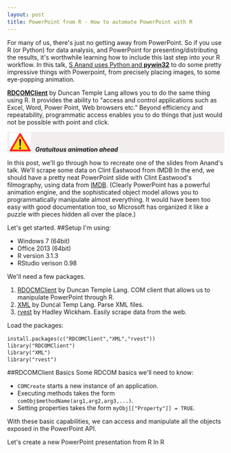 ```yaml
---
layout: post
title: PowerPoint from R - How to automate PowerPoint with R
---
```


For many of us, there's just no getting away from PowerPoint.  So if you use R (or Python) for data analysis, and PowerPoint for presenting/distributing the results, it's worthwhile learning how to include this last step into your R workflow.  In this talk, [S Anand uses Python and **pywin32**][1] to do some pretty impressive things with Powerpoint, from precisely placing images, to some eye-popping animation.    

[**RDCOMClient**][2] by Duncan Temple Lang allows you to do the same thing using R. It provides the ability to "access and control applications such as Excel, Word, Power Point, Web browsers etc."  Beyond efficiency and repeatability, programmatic access enables you to do things that just would not be possible with point and click.  

<p> </p>
<!-- <div class="warning" style="height:50px;border:1px solid #d9d9d9; background-color:#f2eeee; text-align:left; vertical-align:middle; "> -->
<div class="warning" style="background-color:#f2eeee;"><p>
<img class="centre_image" src="/images/caution_finland_road_sign_189.svg" alt="Caution" style="width:50px; margin:2px 0 0 5px; align:left;" ><b style="margin: 0 0 0 10px"><i>Gratuitous animation ahead</i></b></p>
</div>

In this post, we'll go through how to recreate one of the slides from Anand's talk.  We'll scrape some data on Clint Eastwood from IMDB In the end, we should have a pretty neat PowerPoint slide with Clint Eastwood's filmography, using data from [IMDB][4].
(Clearly PowerPoint has a powerful animation engine, and the sophisticated object model allows you to programmatically manipulate almost everything.  It would have been too easy with good documentation too, so Microsoft has organized it like a puzzle with pieces hidden all over the place.)

Let's get started.
##Setup
I'm using:
  * Windows 7 (64bit)
* Office 2013 (64bit)
* R version 3.1.3
* RStudio verison 0.98

We'll need a few packages.  
1. [RDOCMClient][2] by Duncan Temple Lang. COM client that allows us to manipulate PowerPoint through R.  
2. [XML][3] by Duncal Temp Lang. Parse XML files.  
3. [rvest][4] by Hadley Wickham. Easily scrape data from the web.

Load the packages:
```{r}
install.packages(c("RDCOMClient","XML","rvest"))  
library("RDCOMClient")  
library("XML")  
library("rvest")
```

##RDCOMClient Basics
Some RDCOM basics we'll need to know:  
* `COMCreate` starts a new instance of an application.  
* Executing methods takes the form `comObj$methodName(arg1,arg2,arg3,...)`.  
* Setting properties takes the form `myObj[["Property"]] = TRUE`.  

With these basic capabilities, we can access and manipulate all the objects exposed in the PowerPoint API.

Let's create a new PowerPoint presentation from R
In R


  



  
<!-- ![Caution]({{ site.baseurl }}/images/caution_finland_road_sign_189.svg) -->


[1]:https://www.youtube.com/watch?v=aKCXj1DyEhM "S Anand"
[2]:http://www.omegahat.org/RDCOMClient/ "RCDOMClient"
[3]:http://www.omegahat.org/RSXML/ "XML Package for R"
[4]:http://www.imdb.org/ "IMDB"
[5]:https://msdn.microsoft.com/en-us/library/office/ee861525.aspx "PowerPoint 2013 Developer Reference"
[6]:https://msdn.microsoft.com/en-us/library/office/gg190747(v=office.14).aspx
[7]:https://msdn.microsoft.com/en-us/library/office/aa211626(v=office.11).aspx